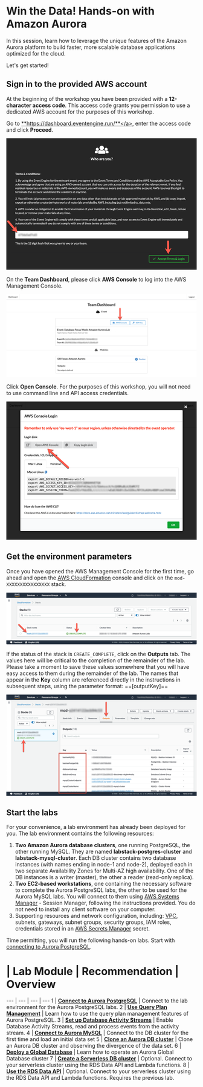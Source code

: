 # Win the Data! Hands-on with Amazon Aurora

In this session, learn how to leverage the unique features of the Amazon Aurora platform to build faster, more scalable database applications optimized for the cloud.

Let's get started!

## Sign in to the provided AWS account

At the beginning of the workshop you have been provided with a **12-character access code**. This access code grants you permission to use a dedicated AWS account for the purposes of this workshop.

Go to <a href="https://dashboard.eventengine.run/" target="_blank">**https://dashboard.eventengine.run/**</a>, enter the access code and click **Proceed**.

<span class="image">![EventEngine Login](ee-login.png?raw=true)</span>

On the **Team Dashboard**, please click **AWS Console** to log into the AWS Management Console.

<span class="image">![EventEngine Dashboard](ee-dashboard.png?raw=true)</span>

Click **Open Console**. For the purposes of this workshop, you will not need to use command line and API access credentials.

<span class="image">![EventEngine Open Console](ee-open-console.png?raw=true)</span>

## Get the environment parameters

Once you have opened the AWS Management Console for the first time, go ahead and open the <a href="https://eu-west-1.console.aws.amazon.com/cloudformation/home?region=eu-west-1#/stacks" target="_blank">AWS CloudFormation</a> console and click on the `mod-XXXXXXXXXXXXXXXX` stack.

<span class="image">![Stack List](cfn-stack-list.png?raw=true)</span>

If the status of the stack is `CREATE_COMPLETE`, click on the **Outputs** tab. The values here will be critical to the completion of the remainder of the lab.  Please take a moment to save these values somewhere that you will have easy access to them during the remainder of the lab. The names that appear in the **Key** column are referenced directly in the instructions in subsequent steps, using the parameter format: ==[outputKey]==

<span class="image">![Stack Outputs](cfn-stack-outputs.png?raw=true)</span>

## Start the labs

For your convenience, a lab environment has already been deployed for you. The lab environment contains the following resources:

1. **Two Amazon Aurora database clusters**, one running PostgreSQL, the other running MySQL. They are named **labstack-postgres-cluster** and **labstack-mysql-cluster**. Each DB cluster contains two database instances (with names ending in node-1 and node-2), deployed each in two separate Availability Zones for Multi-AZ high availability. One of the DB instances is a writer (master), the other a reader (read-only replica).
2. **Two EC2-based workstations**, one containing the necessary software to complete the Aurora PostgreSQL labs, the other to be used for the Aurora MySQL labs. You will connect to them using <a href="https://docs.aws.amazon.com/systems-manager/latest/userguide/what-is-systems-manager.html" target="_blank">AWS Systems Manager</a> - Session Manager, following the instructions provided. You do not need to install any client software on your computer.
3. Supporting resources and network configuration, including: <a href="https://docs.aws.amazon.com/vpc/latest/userguide/what-is-amazon-vpc.html" target="_blank">VPC</a>, subnets, gateways, subnet groups, security groups, IAM roles, credentials stored in an <a href="https://docs.aws.amazon.com/secretsmanager/latest/userguide/intro.html" target="_blank">AWS Secrets Manager</a> secret.

Time permitting, you will run the following hands-on labs. Start with  [connecting to Aurora PostgreSQL](/win/apg-connect/).

# | Lab Module | Recommendation | Overview
--- | --- | --- | ---
1 | [**Connect to Aurora PostgreSQL**](/win/apg-connect/) | Connect to the lab environment for the Aurora PostgreSQL labs.
2 | [**Use Query Plan Management**](/win/apg-qpm/) | Learn how to use the query plan management features of Aurora PostgreSQL.
3 | [**Set up Database Activity Streams**](/win/apg-das/) | Enable Database Activity Streams, read and process events from the activity stream.
4 | [**Connect to Aurora MySQL**](/win/ams-connect/) | Connect to the DB cluster for the first time and load an initial data set
5 | [**Clone an Aurora DB cluster**](/win/ams-clone/) | Clone an Aurora DB cluster and observing the divergence of the data set.
6 | [**Deploy a Global Database**](/win/ams-gdb/) | Learn how to operate an Aurora Global Database cluster
7 | [**Create a Serverless DB cluster**](/win/ams-srvless-create/) | Optional. Connect to your serverless cluster using the RDS Data API and Lambda functions.
8 | [**Use the RDS Data API**](/win/ams-srvless-data-api/) | Optional. Connect to your serverless cluster using the RDS Data API and Lambda functions. Requires the previous lab.
